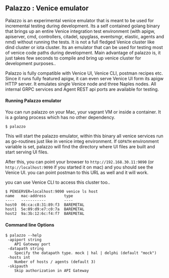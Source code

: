 ## Palazzo : Venice emulator

Palazzo is an experimental venice emulator that is meant to be used for incremental testing during development.
Its a self contained golang binary that brings up an entire Venice integration test environment (with apigw, apiserver, cmd, controllers, citadel, spyglass, eventsmgr, elastic, agents and nmd) without running the tests. It is not a full fledged Venice cluster like dind cluster or iota cluster. Its an emulator that can be used for testing most of venice code paths during development. Main advantage of palazzo is, it just takes few seconds to compile and bring up venice cluster for development purposes..

Palazzo is fully compatible with Venice UI, Venice CLI, postman recipes etc. Since it runs fully featured apigw, it can even serve Venice UI form its apigw HTTP server. It emulates single Venice node and three Naples nodes. All internal GRPC services and Agent REST api ports are available for testing.

#### Running Palazzo emulator

You can run palazzo on your Mac, your vagrant VM or inside a container. It is a golang process which has no other dependency.

```
$ palazzo
```

This will start the palazzo emulator, within this binary all venice services run as go-routines just like in venice integ environment. If `GOPATH` environment variable is set, palazzo will find the directory where UI files are built and start serving UI files.

After this, you can point your browser to `http://192.168.30.11:9090` (or `http://localhost:9090` if you started it on mac) and you should see the Venice UI. you can point postman to this URL as well and it will work.

you can use Venice CLI to access this cluster too..

```
$ PENSERVER=localhost:9090 venice ls host
name   mac-address        type       
----   -----------        ----       
host0  06:ca:c8:31:89:f3  BAREMETAL  
host1  5e:09:d9:e7:c0:7a  BAREMETAL  
host2  9a:3b:12:6c:f4:f7  BAREMETAL  
```

#### Command line Options

```
$ palazzo --help
 -apiport string
    API Gateway port
 -datapath string
    Specify the datapath type. mock | hal | delphi (default "mock")
 -hosts int
   	Number of hosts / agents (default 3)
 -skipauth
  	Skip authorization in API Gateway
```
